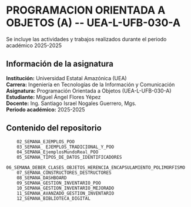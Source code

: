 # PROGRAMACION ORIENTADA A OBJETOS (A) -- UEA-L-UFB-030-A

Se incluye las actividades y trabajos realizados durante el periodo académico 2025-2025


## Información de la asignatura

**Institución:** Universidad Estatal Amazónica (UEA)  
**Carrera:** Ingeniería en Tecnologías de la Información y Comunicación  
**Asignatura:** Programación Orientada a Objetos (UEA-L-UFB-030-A)  
**Estudiante:** Miguel Ángel Flores Yépez  
**Docente:** Ing. Santiago Israel Nogales Guerrero, Mgs.  
**Periodo académico:** 2025-2025

## Contenido del repositorio

        02_SEMANA_EJEMPLOS_POO
        03_SEMANA_ EJEMPLOS_TRADICIONAL_Y_POO
        04_SEMANA_EjemplosMundoReal_POO
        05_SEMANA_TIPOS_DE_DATOS_IDENTIFICADORES
        06_SEMANA_DEBER_CLASES_OBJETOS_HERENCIA_ENCAPSULAMIENTO_POLIMORFISMO
        07_SEMANA_CONSTRUCTORES_DESTRUCTORES
        08_SEMANA_DASHBOARD
        09_SEMANA_GESTION_INVENTARIO_POO
        10_SEMANA_GESTION_INVENTARIO_MEJORADO
        11_SEMANA_AVANZADO_GESTION_INVENTARIO
        12_SEMANA_BIBLIOTECA_DIGITAL
  
  


